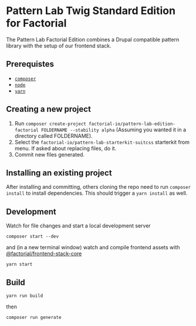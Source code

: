 # Pattern Lab Twig Standard Edition for Factorial

The Pattern Lab Factorial Edition combines a Drupal compatible pattern library with the setup of our frontend stack.

## Prerequistes

- [`composer`](https://getcomposer.org)
- [`node`](https://nodejs.org/en/)
- [`yarn`](https://yarnpkg.com/lang/en/)

## Creating a new project

1. Run `composer create-project factorial-io/pattern-lab-edition-factorial FOLDERNAME --stability alpha` (Assuming you wanted it in a directory called FOLDERNAME).
2. Select the `factorial-io/pattern-lab-starterkit-suitcss` starterkit from menu. If asked about replacing files, do it.
3. Commit new files generated.

## Installing an existing project

After installing and committing, others cloning the repo need to run `composer install` to install dependencies. This should trigger a `yarn install` as well.

## Development

Watch for file changes and start a local development server

    composer start --dev

and (in a new terminal window) watch and compile frontend assets with [@factorial/frontend-stack-core](https://github.com/factorial-io/factorial-frontend-stack/tree/master/packages/core)

    yarn start

## Build

    yarn run build

then

    composer run generate
